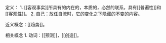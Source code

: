 定义：
	1. [[客观事实]]所具有的内在的，本质的，必然的联系，具有[[普遍性]]和[[客观性]]。
	2. 自己：放任自流时，它的变化之下隐藏的不变的内容。

近义概念：[[趋势]]。

相关概念
	1. 动词：[[预测]]，[[创造]]。